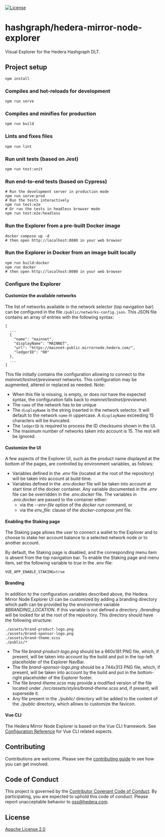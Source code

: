 [![License](https://img.shields.io/badge/License-Apache%202.0-blue.svg)](https://opensource.org/licenses/Apache-2.0)

# hashgraph/hedera-mirror-node-explorer

Visual Explorer for the Hedera Hashgraph DLT.

## Project setup

```shell
npm install
```

### Compiles and hot-reloads for development

```shell
npm run serve
```

### Compiles and minifies for production

```shell
npm run build
```

### Lints and fixes files

```shell
npm run lint
```

### Run unit tests (based on Jest)

```shell
npm run test:unit
```

### Run end-to-end tests (based on Cypress)

```shell
# Run the development server in production mode
npm run serve:prod
# Run the tests interactively
npm run test:e2e 
# Or run the tests in headless browser mode
npm run test:e2e:headless
```

### Run the Explorer from a pre-built Docker image

```shell
docker compose up -d
# then open http://localhost:8080 in your web browser
```

### Run the Explorer in Docker from an image built locally

```shell
npm run build:docker
npm run docker
# then open http://localhost:8080 in your web browser
```

### Configure the Explorer

#### Customize the available networks

The list of networks available in the network selector (top navigation bar)
can be configured in the file `/public/networks-config.json`.
This JSON file contains an array of entries with the following syntax:

```shell
[
  ...
  {
    "name": "mainnet",
    "displayName": "MAINNET",
    "url": "https://mainnet-public.mirrornode.hedera.com/",
    "ledgerID": "00"
  },
  ...
]
```

This file initially contains the configuration allowing to connect to the
_mainnet/testnet/previewnet_ networks. This configuration may be augmented, altered or
replaced as needed.
Note:
- When this file is missing, is empty, or does not have the expected syntax, 
  the configuration falls back to _mainnet/testnet/previewnet_.
- The `name` of the network has to be unique
- The `displayName` is the string inserted in the network selector. 
  It will default to the network `name` in uppercase. A `displayName`
  exceeding 15 characters will be truncated.
- The `ledgerID` is required to process the ID checksums shown in the UI.
- The maximum number of networks taken into account is 15. The rest will be ignored.

#### Customize the UI

A few aspects of the Explorer UI, such as the product name displayed at the bottom of the pages,
are controlled by environment variables, as follows:
- Variables defined in the *.env* file (located at the root of the repository) will be taken
  into account at build time. 
- Variables defined in the *.env.docker* file will be taken into account at start time of 
  the docker container. Any variable documented in the *.env* file can be overridden in
  the *.env.docker* file. The variables in *.env.docker* are passed to the container either:
  - via the *--env-file* option of the *docker run* command, or
  - via the *env_file:* clause of the *docker-compose.yml* file.

#### Enabling the Staking page

The Staking page allows the user to connect a wallet to the Explorer and to choose to stake her account balance
to a selected network node or to another account.

By default, the Staking page is disabled, and the corresponding menu item is absent from the top navigation bar.
To enable the Staking page and menu item, set the following variable to *true* in the .env file:

```shell
VUE_APP_ENABLE_STAKING=true
```

#### Branding

In addition to the configuration variables described above,
the Hedera Mirror Node Explorer UI can be customized by adding a branding
directory which path can be provided by the environment variable *$BRANDING_LOCATION*.
If this variable is not defined a directory *./branding* will be looked for
at the root of the repository.
This directory should have the following structure:

```shell
./assets/brand-product-logo.png
./assets/brand-sponsor-logo.png
./assets/brand-theme.scss
./public/*
```

- The file *brand-product-logo.png* should be a 660x181 PNG file, which, if present, will be
  taken into account by the build and put in the top-left placeholder of the Explorer NavBar.
- The file *brand-sponsor-logo.png* should be a 744x313 PNG file, which, if present, will be
  taken into account by the build and put in the bottom-right placeholder of the Explorer footer.
- The file *brand-theme.scss* may provide a modified version of the file located under
  *./src/assets/styles/brand-theme.scss* and, if present, will supersede it.
- Any file present in the *./public/* directory will be added to the content of the 
  *./public* directory, which allows to customize the favicon.

#### Vue CLI

The Hedera Mirror Node Explorer is based on the Vue CLI framework.
See [Configuration Reference](https://cli.vuejs.org/config/) for Vue CLI related aspects.

## Contributing

Contributions are welcome. Please see the
[contributing guide](https://github.com/hashgraph/.github/blob/main/CONTRIBUTING.md)
to see how you can get involved.

## Code of Conduct

This project is governed by the
[Contributor Covenant Code of Conduct](https://github.com/hashgraph/.github/blob/main/CODE_OF_CONDUCT.md). By
participating, you are expected to uphold this code of conduct. Please report unacceptable behavior
to [oss@hedera.com](mailto:oss@hedera.com).

## License

[Apache License 2.0](LICENSE)
